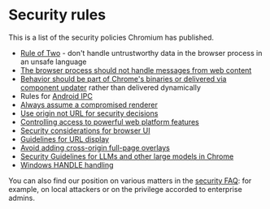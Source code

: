 # Security rules

This is a list of the security policies Chromium has published.

* [Rule of Two](rule-of-2.md) - don't handle untrustworthy data in the browser
  process in an unsafe language
* [The browser process should not handle messages from web
  content](handling-messages-from-web-content.md)
* [Behavior should be part of Chrome's binaries or delivered via component
  updater](behavior-over-the-internet.md) rather than delivered dynamically
* Rules for [Android IPC](android-ipc.md)
* [Always assume a compromised renderer](compromised-renderers.md)
* [Use origin not URL for security decisions](origin-vs-url.md)
* [Controlling access to powerful web platform
  features](permissions-for-powerful-web-platform-features.md)
* [Security considerations for browser UI](security-considerations-for-browser-ui.md)
* [Guidelines for URL display](url_display_guidelines/url_display_guidelines.md)
* [Avoid adding cross-origin full-page overlays](overlay-policy.md)
* [Security Guidelines for LLMs and other large models in Chrome](llm-security-guidelines.md)
* [Windows HANDLE handling](windows-handle-security-guidelines.md)

You can also find our position on various matters in the [security FAQ](faq.md):
for example, on local attackers or on the privilege accorded to enterprise
admins.
